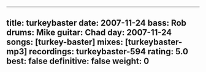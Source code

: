 
---
title: turkeybaster
date: 2007-11-24
bass:	Rob
drums:	Mike
guitar:	Chad
day: 2007-11-24
songs: [turkey-baster]
mixes: [turkeybaster-mp3]
recordings: turkeybaster-594
rating: 5.0
best: false
definitive: false
weight: 0
---

